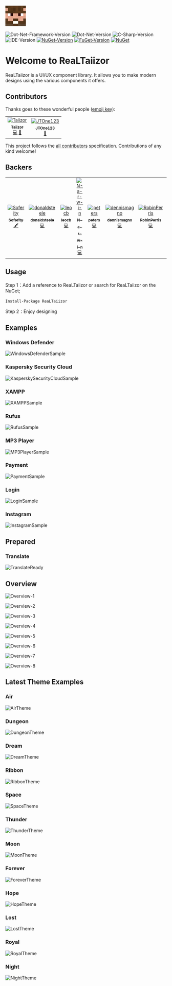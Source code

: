 ![Logo](https://raw.githubusercontent.com/Taiizor/ReaLTaiizor/develop/.images/Logo.png)

![Dot-Net-Framework-Version](https://img.shields.io/badge/.NET%20Framework-%3E%3D4.0-blue)
![Dot-Net-Version](https://img.shields.io/badge/.NET-%3E%3D5.0-blue)
![C-Sharp-Version](https://img.shields.io/badge/C%23-9.0-blue.svg)
![IDE-Version](https://img.shields.io/badge/IDE-VS2019-blue.svg)
[![NuGet-Version](https://img.shields.io/nuget/v/ReaLTaiizor.svg)](https://www.nuget.org/packages/ReaLTaiizor)
[![FuGet-Version](https://www.fuget.org/packages/ReaLTaiizor/badge.svg)](https://www.fuget.org/packages/ReaLTaiizor)
[![NuGet](https://img.shields.io/nuget/dt/ReaLTaiizor)](https://www.nuget.org/api/v2/package/ReaLTaiizor)

# Welcome to ReaLTaiizor
ReaLTaiizor is a UI/UX component library. It allows you to make modern designs using the various components it offers.

## Contributors

Thanks goes to these wonderful people ([emoji key](https://allcontributors.org/docs/en/emoji-key)):

<table>
  <tr>
    <td align="center">
		<a href="https://github.com/Taiizor">
			<img src="https://avatars3.githubusercontent.com/u/41683699?s=460&v=4" width="80px;" alt="Taiizor"/>
			<br/>
			<sub>
				<b>Taiizor</b>
			</sub>
		</a>
		<br/>
		<a href="https://github.com/Taiizor/ReaLTaiizor/commits?author=Taiizor" title="Code">💻</a>
		<a href="https://www.taiizor.com" title="Ideas & Planning, Feedback">🤔</a>
	</td>
    <td align="center">
		<a href="https://github.com/JTOne123">
			<img src="https://avatars3.githubusercontent.com/u/3457140?s=460&v=4" width="80px;" alt="JTOne123"/>
			<br/>
			<sub>
				<b>JTOne123</b>
			</sub>
		</a>
		<br/>
		<a href="https://github.com/Taiizor/ReaLTaiizor/commits?author=JTOne123" title="Reviewed Pull Requests">👀</a>
	</td>
  </tr>
</table>

This project follows the [all contributors](https://github.com/all-contributors/all-contributors) specification. Contributions of any kind welcome!

## Backers

<table>
  <tr>
    <td align="center">
		<a href="https://github.com/Soferity">
			<img src="https://avatars3.githubusercontent.com/u/63516515?s=200&v=4" width="80px;" alt="Soferity"/>
			<br/>
			<sub>
				<b>Soferity</b>
			</sub>
		</a>
		<br/>
		<a href="https://github.com/Soferity" target="_blank" title="Content">🖋</a>
	</td>
	<td align="center">
		<a href="https://github.com/donaldsteele">
			<img src="https://avatars3.githubusercontent.com/u/8108109?s=200&v=4" width="80px;" alt="donaldsteele"/>
			<br/>
			<sub>
				<b>donaldsteele</b>
			</sub>
		</a>
		<br/>
		<a href="https://github.com/donaldsteele" target="_blank" title="Code">💻</a>
	</td>
	<td align="center">
		<a href="https://github.com/leocb">
			<img src="https://avatars3.githubusercontent.com/u/8310271?s=200&v=4" width="80px;" alt="leocb"/>
			<br/>
			<sub>
				<b>leocb</b>
			</sub>
		</a>
		<br/>
		<a href="https://github.com/leocb" target="_blank" title="Code">💻</a>
	</td>
	<td align="center">
		<a href="https://github.com/N-a-r-w-i-n">
			<img src="https://avatars3.githubusercontent.com/u/25624385?s=200&v=4" width="80px;" alt="N-a-r-w-i-n"/>
			<br/>
			<sub>
				<b>N-a-r-w-i-n</b>
			</sub>
		</a>
		<br/>
		<a href="https://github.com/N-a-r-w-i-n" target="_blank" title="Code">💻</a>
	</td>
	<td align="center">
		<a href="https://github.com/peters">
			<img src="https://avatars3.githubusercontent.com/u/869?s=200&v=4" width="80px;" alt="peters"/>
			<br/>
			<sub>
				<b>peters</b>
			</sub>
		</a>
		<br/>
		<a href="https://github.com/peters" target="_blank" title="Code">💻</a>
	</td>
	<td align="center">
		<a href="https://github.com/dennismagno">
			<img src="https://avatars3.githubusercontent.com/u/5070675?s=200&v=4" width="80px;" alt="dennismagno"/>
			<br/>
			<sub>
				<b>dennismagno</b>
			</sub>
		</a>
		<br/>
		<a href="https://github.com/dennismagno" target="_blank" title="Code">💻</a>
	</td>
	<td align="center">
		<a href="https://github.com/RobinPerris">
			<img src="https://avatars3.githubusercontent.com/u/1886599?s=200&v=4" width="80px;" alt="RobinPerris"/>
			<br/>
			<sub>
				<b>RobinPerris</b>
			</sub>
		</a>
		<br/>
		<a href="https://github.com/RobinPerris" target="_blank" title="Code">💻</a>
	</td>
	<td align="center">
		<a href="https://github.com/VPKSoft">
			<img src="https://avatars3.githubusercontent.com/u/40712699?s=200&v=4" width="80px;" alt="VPKSoft"/>
			<br/>
			<sub>
				<b>VPKSoft</b>
			</sub>
		</a>
		<br/>
		<a href="https://github.com/VPKSoft" target="_blank" title="Content">🖋</a>
	</td>
  </tr>
</table>

## Usage

Step 1：Add a reference to ReaLTaiizor or search for ReaLTaiizor on the NuGet;

```Install-Package ReaLTaiizor```

Step 2：Enjoy designing

## Examples

### Windows Defender

![WindowsDefenderSample](https://raw.githubusercontent.com/Taiizor/ReaLTaiizor/develop/.screenshots/Windows_Defender.png)

### Kaspersky Security Cloud

![KasperskySecurityCloudSample](https://raw.githubusercontent.com/Taiizor/ReaLTaiizor/develop/.screenshots/Kaspersky_Security_Cloud.png)

### XAMPP

![XAMPPSample](https://raw.githubusercontent.com/Taiizor/ReaLTaiizor/develop/.screenshots/XAMPP.png)

### Rufus

![RufusSample](https://raw.githubusercontent.com/Taiizor/ReaLTaiizor/develop/.screenshots/Rufus.gif)

### MP3 Player

![MP3PlayerSample](https://raw.githubusercontent.com/Taiizor/ReaLTaiizor/develop/.screenshots/MP3_Player.png)

### Payment

![PaymentSample](https://raw.githubusercontent.com/Taiizor/ReaLTaiizor/develop/.screenshots/Payment.png)

### Login

![LoginSample](https://raw.githubusercontent.com/Taiizor/ReaLTaiizor/develop/.screenshots/Login.png)

### Instagram

![InstagramSample](https://raw.githubusercontent.com/Taiizor/ReaLTaiizor/develop/.screenshots/Instagram.png)

## Prepared

### Translate

![TranslateReady](https://raw.githubusercontent.com/Taiizor/ReaLTaiizor/develop/.screenshots/Translate.png)

## Overview

![Overview-1](https://raw.githubusercontent.com/Taiizor/ReaLTaiizor/develop/.screenshots/Material.gif)

![Overview-2](https://raw.githubusercontent.com/Taiizor/ReaLTaiizor/develop/.screenshots/Metro.gif)

![Overview-3](https://raw.githubusercontent.com/Taiizor/ReaLTaiizor/develop/.screenshots/Poison.gif)

![Overview-4](https://raw.githubusercontent.com/Taiizor/ReaLTaiizor/develop/.screenshots/Crown.gif)

![Overview-5](https://raw.githubusercontent.com/Taiizor/ReaLTaiizor/develop/.screenshots/Form1.png)

![Overview-6](https://raw.githubusercontent.com/Taiizor/ReaLTaiizor/develop/.screenshots/Form2.png)

![Overview-7](https://raw.githubusercontent.com/Taiizor/ReaLTaiizor/develop/.screenshots/Sky.png)

![Overview-8](https://raw.githubusercontent.com/Taiizor/ReaLTaiizor/develop/.screenshots/Alone.png)

## Latest Theme Examples

### Air

![AirTheme](https://raw.githubusercontent.com/Taiizor/ReaLTaiizor/develop/.screenshots/Air.png)

### Dungeon

![DungeonTheme](https://raw.githubusercontent.com/Taiizor/ReaLTaiizor/develop/.screenshots/Dungeon.png)

### Dream

![DreamTheme](https://raw.githubusercontent.com/Taiizor/ReaLTaiizor/develop/.screenshots/Dream.png)

### Ribbon

![RibbonTheme](https://raw.githubusercontent.com/Taiizor/ReaLTaiizor/develop/.screenshots/Ribbon.png)

### Space

![SpaceTheme](https://raw.githubusercontent.com/Taiizor/ReaLTaiizor/develop/.screenshots/Space.png)

### Thunder

![ThunderTheme](https://raw.githubusercontent.com/Taiizor/ReaLTaiizor/develop/.screenshots/Thunder.png)

### Moon

![MoonTheme](https://raw.githubusercontent.com/Taiizor/ReaLTaiizor/develop/.screenshots/Moon.png)

### Forever

![ForeverTheme](https://raw.githubusercontent.com/Taiizor/ReaLTaiizor/develop/.screenshots/Forever.png)

### Hope

![HopeTheme](https://raw.githubusercontent.com/Taiizor/ReaLTaiizor/develop/.screenshots/Hope.png)

### Lost

![LostTheme](https://raw.githubusercontent.com/Taiizor/ReaLTaiizor/develop/.screenshots/Lost.png)

### Royal

![RoyalTheme](https://raw.githubusercontent.com/Taiizor/ReaLTaiizor/develop/.screenshots/Royal.png)

### Night

![NightTheme](https://raw.githubusercontent.com/Taiizor/ReaLTaiizor/develop/.screenshots/Night.png)